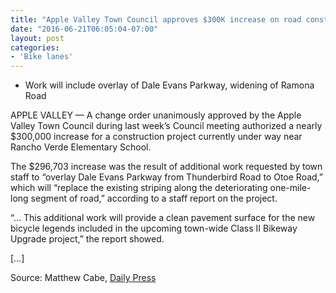 ```yaml
---
title: "Apple Valley Town Council approves $300K increase on road construction project"
date: "2016-06-21T06:05:04-07:00"
layout: post
categories:
- 'Bike lanes'
---
```


- Work will include overlay of Dale Evans Parkway, widening of Ramona Road

APPLE VALLEY — A change order unanimously approved by the Apple Valley Town Council during last week’s Council meeting authorized a nearly $300,000 increase for a construction project currently under way near Rancho Verde Elementary School.

The $296,703 increase was the result of additional work requested by town staff to “overlay Dale Evans Parkway from Thunderbird Road to Otoe Road,” which will “replace the existing striping along the deteriorating one-mile-long segment of road,” according to a staff report on the project.

“… This additional work will provide a clean pavement surface for the new bicycle legends included in the upcoming town-wide Class II Bikeway Upgrade project,” the report showed.

\[…\]

Source: Matthew Cabe, [Daily Press](http://www.vvdailypress.com/article/20160620/NEWS/160629965/12964/NEWS)